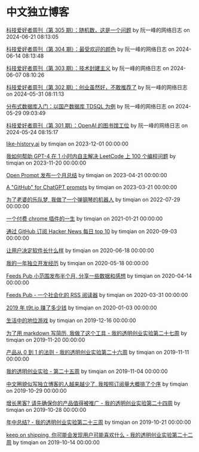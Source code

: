 # 中文独立博客
[科技爱好者周刊（第 305 期）：随机数，这是一个问题](http://www.ruanyifeng.com/blog/2024/06/weekly-issue-305.html)  by  阮一峰的网络日志  on  2024-06-21 08:13:05

[科技爱好者周刊（第 304 期）：最受欢迎的颜色](http://www.ruanyifeng.com/blog/2024/06/weekly-issue-304.html)  by  阮一峰的网络日志  on  2024-06-14 08:13:48

[科技爱好者周刊（第 303 期）：技术封建主义](http://www.ruanyifeng.com/blog/2024/06/weekly-issue-303.html)  by  阮一峰的网络日志  on  2024-06-07 08:10:26

[科技爱好者周刊（第 302 期）：创业虽然好，不敢推荐了](http://www.ruanyifeng.com/blog/2024/05/weekly-issue-302.html)  by  阮一峰的网络日志  on  2024-05-31 08:11:13

[分布式数据库入门：以国产数据库 TDSQL 为例](http://www.ruanyifeng.com/blog/2024/05/tdsql.html)  by  阮一峰的网络日志  on  2024-05-29 09:03:49

[科技爱好者周刊（第 301 期）：OpenAI 的图书馆工位](http://www.ruanyifeng.com/blog/2024/05/weekly-issue-301.html)  by  阮一峰的网络日志  on  2024-05-24 08:15:17

[like-history.ai](https://blog.t9t.io/like-history-ai-2023-12-01/)  by  timqian  on  2023-12-01 00:00:00

[我如何帮助 GPT-4 在 1 小时内自主解决 LeetCode 上 100 个编程问题](https://blog.t9t.io/leetcode-gpt-4-2023-11-20/)  by  timqian  on  2023-11-20 00:00:00

[Open Prompt 发布一个月总结](https://blog.t9t.io/openprompt-month-1-2023-04-21/)  by  timqian  on  2023-04-21 00:00:00

[A "GitHub" for ChatGPT prompts](https://blog.t9t.io/openprompt-2023-03-21/)  by  timqian  on  2023-03-21 00:00:00

[为了老婆的乐队梦, 我做了一个弹钢琴的机器人](https://blog.t9t.io/modsoul-2022-07-29/)  by  timqian  on  2022-07-29 00:00:00

[一个付费 chrome 插件的一生](https://blog.t9t.io/star-history-2021-01-21/)  by  timqian  on  2021-01-21 00:00:00

[通过 GitHub 订阅 Hacker News 每日 top 10](https://blog.t9t.io/headllines-2020-09-03/)  by  timqian  on  2020-09-03 00:00:00

[让用户决定软件长什么样](https://blog.t9t.io/let-user-design-2020-06-18/)  by  timqian  on  2020-06-18 00:00:00

[我的一年独立开发经历](https://blog.t9t.io/t9t-year1-2020-05-18/)  by  timqian  on  2020-05-18 00:00:00

[Feeds Pub 小范围发布半个月, 分享一些数据和感想](https://blog.t9t.io/feeds-pub-2-2020-04-14/)  by  timqian  on  2020-04-14 00:00:00

[Feeds Pub - 一个社会化的 RSS 阅读器](https://blog.t9t.io/feeds-pub-2020-03-31/)  by  timqian  on  2020-03-31 00:00:00

[2019 年 t9t.io 赚了多少钱](https://blog.t9t.io/2019-2020-01-03/)  by  timqian  on  2020-01-03 00:00:00

[生活中的地位游戏](https://blog.t9t.io/social-hierarchy-2019-12-16/)  by  timqian  on  2019-12-16 00:00:00

[为了用 markdown 写简历, 我做了这个工具 - 我的透明创业实验第二十七周](https://blog.t9t.io/t9t-week27-2019-11-20/)  by  timqian  on  2019-11-20 00:00:00

[产品从 0 到 1 的法则 - 我的透明创业实验第二十六周](https://blog.t9t.io/t9t-week26-2019-11-11/)  by  timqian  on  2019-11-11 00:00:00

[我的透明创业实验 - 第二十五周](https://blog.t9t.io/t9t-week25-2019-11-04/)  by  timqian  on  2019-11-04 00:00:00

[中文圈貌似写独立博客的人越来越少了, 我按照订阅量大概排了个序](https://blog.t9t.io/cn-indie-blogs-2019-10-29/)  by  timqian  on  2019-10-29 00:00:00

[增长黑客? 请先确保你的产品值得被推广 - 我的透明创业实验第二十四周](https://blog.t9t.io/t9t-week24-2019-10-28/)  by  timqian  on  2019-10-28 00:00:00

[年中总结? - 我的透明创业实验第二十三周](https://blog.t9t.io/t9t-week23-2019-10-21/)  by  timqian  on  2019-10-21 00:00:00

[keep on shipping, 你可能会发现用户可能喜欢什么 - 我的透明创业实验第二十二周](https://blog.t9t.io/t9t-week22-2019-10-14/)  by  timqian  on  2019-10-14 00:00:00

